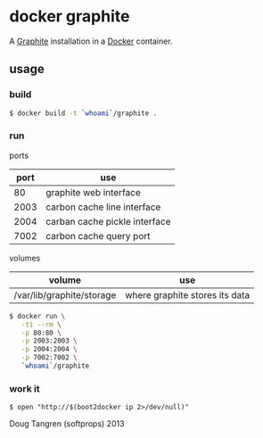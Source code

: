 # docker graphite

A [Graphite](http://graphite.readthedocs.org/en/latest/overview.html) installation in a [Docker](https://www.docker.com/) container.

## usage

### build

```bash
$ docker build -t `whoami`/graphite .
```

### run

ports

port  | use
------|-----------------
80    | graphite web interface
2003  | carbon cache line interface
2004  | carban cache pickle interface
7002  | carbon cache query port

volumes

volume                    | use
--------------------------|-------------------------------
/var/lib/graphite/storage | where graphite stores its data

```bash
$ docker run \
   -ti --rm \
   -p 80:80 \
   -p 2003:2003 \
   -p 2004:2004 \
   -p 7002:7002 \
   `whoami`/graphite
```

### work it

```
$ open "http://$(boot2docker ip 2>/dev/null)"
```

Doug Tangren (softprops) 2013
